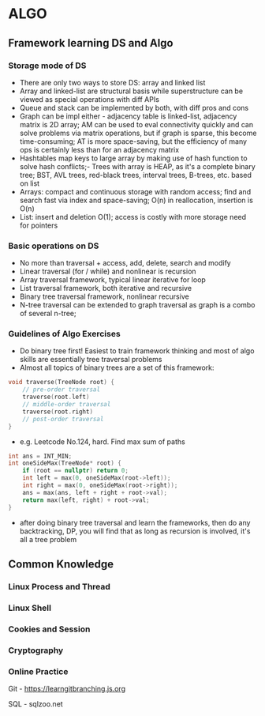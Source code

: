 # ALGO

## Framework learning DS and Algo

### Storage mode of DS

- There are only two ways to store DS: array and linked list
- Array and linked-list are structural basis while superstructure can be viewed as special operations with diff APIs
- Queue and stack can be implemented by both, with diff pros and cons
- Graph can be impl either - adjacency table is linked-list, adjacency matrix is 2D array; AM can be used to eval connectivity quickly and can solve problems via matrix operations, but if graph is sparse, this become time-consuming; AT is more space-saving, but the efficiency of many ops is certainly less than for an adjacency matrix
- Hashtables map keys to large array by making use of hash function to solve hash conflicts;- Trees with array is HEAP, as it's a complete binary tree; BST, AVL trees, red-black trees, interval trees, B-trees, etc. based on list
- Arrays: compact and continuous storage with random access; find and search fast via index and space-saving; O(n) in reallocation, insertion is O(n)
- List: insert and deletion O(1); access is costly with more storage need for pointers

### Basic operations on DS

- No more than traversal + access, add, delete, search and modify
- Linear traversal (for / while) and nonlinear is recursion
- Array traversal framework, typical linear iterative for loop
- List traversal framework, both iterative and recursive
- Binary tree traversal framework, nonlinear recursive
- N-tree traversal can be extended to graph traversal as graph is a combo of several n-tree;

### Guidelines of Algo Exercises

- Do binary tree first! Easiest to train framework thinking and most of algo skills are essentially tree traversal problems
- Almost all topics of binary trees are a set of this framework:

```c
void traverse(TreeNode root) {
    // pre-order traversal
    traverse(root.left)
    // middle-order traversal
    traverse(root.right)
    // post-order traversal
}
```

- e.g. Leetcode No.124, hard. Find max sum of paths

```c
int ans = INT_MIN;
int oneSideMax(TreeNode* root) {
    if (root == nullptr) return 0;
    int left = max(0, oneSideMax(root->left));
    int right = max(0, oneSideMax(root->right));
    ans = max(ans, left + right + root->val);
    return max(left, right) + root->val;
}
```

- after doing binary tree traversal and learn the frameworks, then do any backtracking, DP, you will find that as long as recursion is involved, it's all a tree problem

## Common Knowledge

### Linux Process and Thread

### Linux Shell

### Cookies and Session

### Cryptography

### Online Practice

Git - https://learngitbranching.js.org

SQL - sqlzoo.net

